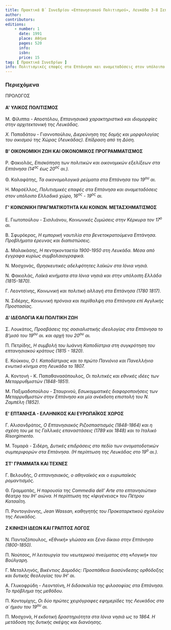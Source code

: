 ```yaml
---
title: Πρακτικά Β΄ Συνεδρίου «Επτανησιακού Πολιτισμού», Λευκάδα 3-8 Σεπτεμβρίου 1984
author: 
contributors: 
editions: 
    - number: 1
      date: 1991
      place: Αθήνα
      pages: 520
      info: 
      isbn: 
      price: 15
tag: [ Πρακτικά Συνεδρίων ]
info: Πολιτισμικές επαφές στα Επτάνησα και αναμεταδόσεις στον υπόλοιπο Ελλαδικό χώρο, 16<sup>ος</sup>-20<sup>ός</sup> αι
---
```


### Περιεχόμενα

ΠΡΟΛΟΓΟΣ

#### Α' ΥΛΙΚΟΣ ΠΟΛΙΤΙΣΜΟΣ

Μ. Φίλιππα - Αποστόλου, *Επτανησιακά χαρακτηριστικά και ιδιομορφίες στην αρχιτεκτονική της Λευκάδας.*

*X.* Παπαδάτου - Γιαννοπούλου, *Διερεύνηση της δομής και μορφολογίας του οικισμού της Χώρας \(Λευκάδας\). Επίδραση από τη Δύση.*

#### Β' ΟΙΚΟΝΟΜΙΚΗ ΖΩΗ ΚΑΙ ΟΙΚΟΝΟΜΙΚΟΣ ΠΡΟΓΡΑΜΜΑΤΙΣΜΟΣ

Ρ. Φακιολάς, *Επισκόπηση των πολιτικών και οικονομικών εξελίξεων στα Επτάνησα \(14<sup>ος</sup> έως 20<sup>ος</sup> αι.\).*

Θ. Καλαφάτης, *Τα οικονομολογικά ρεύματα στα Επτάνησα του 19<sup>ου</sup> αι.*

Η. Μαρσέλλος, *Πολιτισμικές επαφές στα Επτάνησα και αναμεταδόσεις στον υπόλοιπο Ελλαδικό χώρο, 16<sup>ος</sup> - 19<sup>ος</sup> αι.*

#### Γ' ΚΟΙΝΩΝΙΚΗ ΠΡΑΓΜΑΤΙΚΟΤΗΤΑ ΚΑΙ ΚΟΙΝΩΝ. ΜΕΤΑΣΧΗΜΑΤΙΣΜΟΣ

Ε. Γιωτοπούλου - Σισιλιάνου, *Κοινωνικές ζυμώσεις στην Κέρκυρα τον 17<sup>ο</sup> αι.*

Β. Σφυρόερας, *Η εμπορική ναυτιλία στα βενετοκρατούμενα Επτάνησα. Προβλήματα έρευνας και διαπιστώσεις.*

Δ. Μαλακάσης, *Η πεντηκονταετία 1900-1950 στη Λευκάδα. Μέσα από έγγραφα κυρίως συμβολαιογραφικά.*

Ν. Μοσχονάς, *Θρησκευτικές αδελφότητες λαϊκών στα Ιόνια νησιά.*

Ν. Φακιολάς, *Λαϊκά κινήματα στα Ιόνια νησιά και στην υπόλοιπη Ελλάδα \(1815-1870\).*

Γ. Λεοντσίνης, *Κοινωνική και πολιτική αλλαγή στα Επτάνησα \(1780* *1817\).*

Ν. Σιδέρης, *Κοινωνική πρόνοια και περίθαλψη στα Επτάνησα επί Αγγλικής Προστασίας.*

#### Δ' ΙΔΕΟΛΟΓΙΑ ΚΑΙ ΠΟΛΙΤΙΚΗ ΖΩΗ

Σ. Λουκάτος, *Προσβάσεις της σοσιαλιστικής ιδεολογίας στα Επτάνησα το Β'μισό του 19<sup>ου</sup> αι. και αρχή του 20<sup>ου</sup> αι.*

Π. Πετρίδης, *Η συμβολή του Ιωάννη Καποδίστρια στη συγκρότηση του επτανησιακού κράτους \(1815 - 1820\).*

Ε. Κούκκου, *Ο I. Καποδίστριας και το πρώτο Πανιόνιο και Πανελλήνιο ενωτικό κίνημα στη Λευκάδα το 1807.*

Α. Κοντονή - Κ. Παπαθανασόπουλος, *Οι πολιτικές και εθνικές ιδέες των Μεταρρυθμιστών \(1848-1851\).*

Μ. Παξιμαδοπούλου - Σταυρινού, *Εσωκομματικές διαφοροποιήσεις των Μεταρρυθμιστών στην Επτάνησο και μία ανέκδοτη επιστολή του Ν. Ζαμπέλη \(1852\).*

#### Ε' ΕΠΤΑΝΗΣΑ - ΕΛΛΗΝΙΚΟΣ ΚΑΙ ΕΥΡΩΠΑΪΚΟΣ ΧΩΡΟΣ

Γ. Αλισανδράτος, *Ο Επτανησιακός Ριζοσπαστισμός \(1848-1864\) και η σχέση του με τις Γαλλικές επαναστάσεις \(1789 και 1848\) και το Ιταλικό Risorgimento.*

Μ. Τομαρά - Σιδέρη, *Δυτικές επιδράσεις στο πεδίο των ονοματοδοτικών συμπεριφορών στα Επτάνησα. \(Η περίπτωση της Λευκάδας στο 19<sup>ο</sup> αι.\).*

#### ΣΤ' ΓΡΑΜΜΑΤΑ ΚΑΙ ΤΕΧΝΕΣ

Γ. Βελουδής, *Ο επτανησιακός, ο αθηναϊκός και ο ευρωπαϊκός ρομαντισμός.*

Θ. Γραμματάς, *Η παρουσία της Commedia dell’ Arte στο επτανησιώτικο θέατρο του ΙΗ' αιώνα. Η περίπτωση της «Ιφιγένειας» του Πέτρου Κατσαΐτη.*

Π. Ροντογιάννης, *Jean Wassan, καθηγητής του Προκαταρκτικού σχολείου της Λευκάδος.*

#### Ζ ΚΙΝΗΣΗ ΙΔΕΩΝ ΚΑΙ ΓΡΑΠΤΟΣ ΛΟΓΟΣ

Ν. Πανταζόπουλος, *«Εθνική» γλώσσα και ξένο δίκαιο στην Επτάνησο \(1800-1850\).*

Π. Νούτσος, *Η λειτουργία του νεωτερικού πνεύματος στη «Λογική» του Βούλγαρη.*

Γ. Μεταλληνός, *Βικέντιος Δαμοδός: Προσπάθεια διασύνδεσης ορθόδοξης και δυτικής θεολογίας του ΙΗ' αι.*

Α. Γλυκοφρύδη - Λεοντσίνη, *Η διδασκαλία της φιλοσοφίας στα Επτάνησα. Το πρόβλημα της μεθόδου.*

Π. Κοντομίχης, *Οι δύο πρώτες χειρόγραφες εφημερίδες της Λευκάδος στο α´ ήμισυ του 19<sup>ου</sup> αι.*

Π. Μοσχονά, *Η εκδοτική δραστηριότητα στα Ιόνια νησιά ως το 1864. Η μετάδοση της δυτικής σκέψης και διανόησης.*
